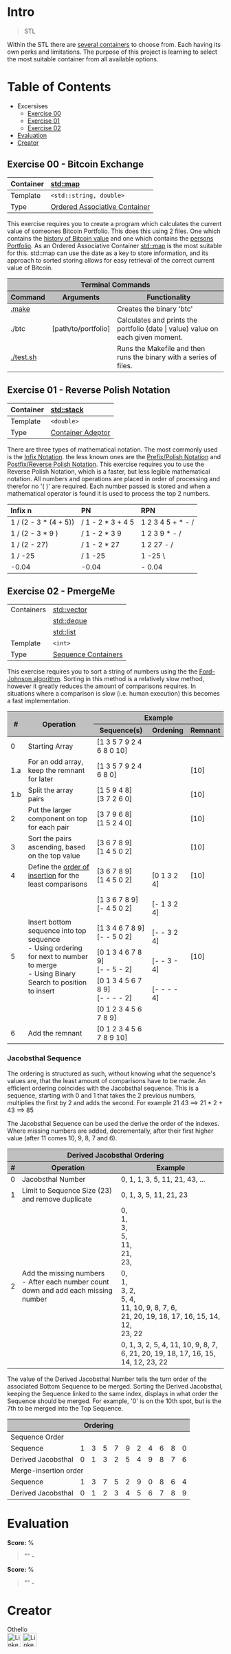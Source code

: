 # Intro
> STL

Within the STL there are [several containers](https://en.cppreference.com/w/cpp/container) to choose from. Each having its own perks and limitations. The purpose of this project is learning to select the most suitable container from all available options.

# Table of Contents
- Excersises
  - [Exercise 00](#exercise-00---bitcoin-exchange)
  - [Exercise 01](#exercise-01---reverse-polish-notation)
  - [Exercise 02](#exercise-02---pmergeme)
- [Evaluation](#evaluation)
- [Creator](#creator)

## Exercise 00 - Bitcoin Exchange
| Container | [std::map](https://en.cppreference.com/w/cpp/container/map) |
| :--- | :--- |
| Template | `<std::string, double>` |
| Type | [Ordered Associative Container](https://en.cppreference.com/w/cpp/container#Associative_containers) |

This exercise requires you to create a program which calculates the current value of someones Bitcoin Portfolio. This does this using 2 files. One which contains the [history of Bitcoin value](ex00/file/data.csv) and one which contains the [persons Portfolio](ex00/file/input.txt). As an Ordered Associative Container [std::map](https://en.cppreference.com/w/cpp/container/map) is the most suitable for this. std::map can use the date as a key to store information, and its approach to sorted storing allows for easy retrieval of the correct current value of Bitcoin.

<table>
	<thead style="background-color: #C0C0C0;">
		<tr><th colspan="3">Terminal Commands</th></tr>
		<tr>
			<th>Command</th>
			<th>Arguments</th>
			<th>Functionality</th>
		</tr>
	</thead>
	<tbody>
		<tr>
			<td><a href="ex00/Makefile" target="_blank">.make</a></td>
			<td></td>
			<td>Creates the binary 'btc'</td>
		</tr>
		<tr>
			<td>./btc</td>
			<td>[path/to/portfolio]</td>
			<td>Calculates and prints the portfolio (date | value) value on each given moment.</td>
		</tr>
		<tr>
			<td><a href="ex00/test.sh" target="_blank">./test.sh</a></td>
			<td></td>
			<td>Runs the Makefile and then runs the binary with a series of files.</td>
		</tr>
  </tbody>
</table>


## Exercise 01 - Reverse Polish Notation
| Container | [std::stack](https://en.cppreference.com/w/cpp/container/stack) |
| :--- | :--- |
| Template | `<double>` |
| Type | [Container Adeptor](https://en.cppreference.com/w/cpp/container#Container_adaptors) |

There are three types of mathematical notation. The most commonly used is the [Infix Notation](https://en.wikipedia.org/wiki/Infix_notation). the less known ones are the [Prefix/Polish Notation](https://en.wikipedia.org/wiki/Polish_notation) and [Postfix/Reverse Polish Notation](https://en.wikipedia.org/wiki/Reverse_Polish_notation).
This exercise requires you to use the Reverse Polish Notation, which is a faster, but less legible mathematical notation. All numbers and operations are placed in order of processing and therefor no '( )' are required. Each number passed is stored and when a mathematical operator is found it is used to process the top 2 numbers.

| Infix n | PN | RPN |
| :--- | :--- | :--- |
| 1 / (2 - 3 * (4 + 5)) |  / 1 - 2 * 3 + 4 5 | 1 2 3 4 5 + * - / |
| 1 / (2 - 3 * 9 ) |  / 1 - 2 * 3 9 | 1 2 3 9 * - / |
| 1 / (2 - 27) |  / 1 - 2 * 27  | 1 2 27 - / |
| 1 / -25 |  / 1 -25 | 1 -25 \ |
| -0.04 |  -0.04 | - 0.04 |

## Exercise 02 - PmergeMe
|||
| :--- | :--- |
| Containers | [std::vector](https://en.cppreference.com/w/cpp/container/vector) |
|| [std::deque](https://en.cppreference.com/w/cpp/container/deque) |
|| [std::list](https://en.cppreference.com/w/cpp/container/list) |
| Template | `<int>` |
| Type | [Sequence Containers](https://en.cppreference.com/w/cpp/container#Sequence_containers) |

This exercise requires you to sort a string of numbers using the the [Ford–Johnson algorithm](https://en.wikipedia.org/wiki/Merge-insertion_sort). Sorting in this method is a relatively slow method, however it greatly reduces the amount of comparisons requires. In situations where a comparison is slow (i.e. human execution) this becomes a fast implementation.

<table>
	<thead style="background-color: #C0C0C0;">
		<tr>
			<th rowspan="2">#</th>
			<th rowspan="2">Operation</th>
			<th colspan="3">Example</th>
		</tr>
		<tr>
			<th>Sequence(s)</th>
			<th>Ordening</th>
			<th>Remnant</th>
		</tr>
	</thead>
	<tbody>
		<tr>
			<td>0</td>
			<td>Starting Array</td>
			<td>[1 3 5 7 9 2 4 6 8 0 10]</td>
			<td></td>
			<td></td>
		</tr>
		<tr>
			<td>1.a</td>
			<td>For an odd array, keep the remnant for later</td>
			<td>[1 3 5 7 9 2 4 6 8 0]</td>
			<td></td>
			<td>[10]</td>
		</tr>
		<tr>
			<td>1.b</td>
			<td>Split the array pairs</td>
			<td>[1 5 9 4 8]<br>[3 7 2 6 0]</td>
			<td></td>
			<td>[10]</td>
		</tr>
		<tr>
			<td>2</td>
			<td>Put the larger component on top for each pair</td>
			<td>[3 7 9 6 8]<br>[1 5 2 4 0]</td>
			<td></td>
			<td>[10]</td>
		</tr>
		<tr>
			<td>3</td>
			<td>Sort the pairs ascending, based on the top value</td>
			<td>[3 6 7 8 9]<br>[1 4 5 0 2]</td>
			<td></td>
			<td>[10]</td>
		</tr>
		<tr>
			<td>4</td>
			<td>Define the <a href="#jacobsthal-sequence">order of insertion</a> for the least comparisons</td>
			<td>[3 6 7 8 9]<br>[1 4 5 0 2]</td>
			<td><br>[0 1 3 2 4]</td>
			<td>[10]</td>
		</tr>
		<tr>
			<td rowspan="5">5</td>
			<td rowspan="5">Insert bottom sequence into top sequence<br> - Using ordering for next to number to merge<br> - Using Binary Search to position to insert</td>
			<td>[1 3 6 7 8 9]<br>[- 4 5 0 2]</td>
			<td><br>[- 1 3 2 4]</td>
			<td rowspan="5">[10]</td>
		</tr>
		<tr>
			<td>[1 3 4 6 7 8 9]<br>[- - 5 0 2]</td>
			<td><br>[- - 3 2 4]</td>
		</tr>
		<tr>
			<td>[0 1 3 4 6 7 8 9]<br>[- - 5 - 2]</td>
			<td><br>[- - 3 - 4]</td>
		</tr>
		<tr>
			<td>[0 1 3 4 5 6 7 8 9]<br>[- - - - 2]</td>
			<td><br>[- - - - 4]</td>
		</tr>
		<tr>
			<td>[0 1 2 3 4 5 6 7 8 9]</td>
			<td></td>
		</tr>
		<tr>
			<td>6</td>
			<td>Add the remnant</td>
			<td>[0 1 2 3 4 5 6 7 8 9 10]</td>
			<td></td>
			<td></td>
		</tr>
	</tbody>
</table>

### Jacobsthal Sequence
The ordering is structured as such, without knowing what the sequence's values are, that the least amount of comparisons have to be made.
An efficient ordering coincides with the Jacobsthal sequence. This is a sequence, starting with 0 and 1 that takes the 2 previous numbers, multiplies the first by 2 and adds the second.
For example 21 43 ==> 21 * 2 + 43 ==> 85

The Jacobsthal Sequence can be used the derive the order of the indexes. Where missing numbers are added, decrementally, after their first higher value (after 11 comes 10, 9, 8, 7 and 6).
<table>
	<thead style="background-color: #C0C0C0;">
		<tr>
			<th colspan="5">Derived Jacobsthal Ordering</th>
		</tr>
		<tr>
			<th rowspan="2">#</th>
			<th rowspan="2">Operation</th>
			<th colspan="3">Example</th>
		</tr>
	</thead>
	<tbody>
		<tr>
			<td>0</td>
			<td>Jacobsthal Number</td>
			<td>0, 1, 1, 3, 5, 11, 21, 43, ...</td>
		</tr>
		<tr>
			<td>1</td>
			<td>Limit to Sequence Size (23) and remove duplicate</td>
			<td>0, 1, 3, 5, 11, 21, 23</td>
		</tr>
		<tr>
			<td rowspan="3">2</td>
			<td rowspan="3">Add the missing numbers<br> - After each number count down and add each missing number</td>
			<td>0,<br>1,<br>3,<br>5,<br>11,<br>21,<br>23,</td>
		</tr>
		<tr>
			<td>0,<br>1,<br>3, 2,<br>5, 4,<br>11, 10, 9, 8, 7, 6,<br>21, 20, 19, 18, 17, 16, 15, 14, 12,<br>23, 22</td>
		</tr>
		<tr>
			<td>0, 1, 3, 2, 5, 4, 11, 10, 9, 8, 7, 6, 21, 20, 19, 18, 17, 16, 15, 14, 12, 23, 22</td>
		</tr>
	</tbody>
</table>

The value of the Derived Jacobsthal Number tells the turn order of the associated Bottom Sequence to be merged. Sorting the Derived Jacobsthal, keeping the Sequence linked to the same index, displays in what order the Sequence should be merged. For example, '0' is on the 10th spot, but is the 7th to be merged into the Top Sequence.

<table>
	<thead style="background-color: #C0C0C0;">
		<tr>
			<th colspan="11">Ordering</th>
		</tr>
	</thead>
	<tbody>
		<tr>
			<td colspan="11">Sequence Order</td>
		<tr>
			<td>Sequence</td>
			<td>1</td><td>3</td><td>5</td><td>7</td><td>9</td><td>2</td><td>4</td><td>6</td><td>8</td><td>0</td>
		</tr>
		<tr>
			<td>Derived Jacobsthal</td>
			<td>0</td><td>1</td><td>3</td><td>2</td><td>5</td><td>4</td><td>9</td><td>8</td><td>7</td><td>6</td>
		</tr>
		<tr>
			<td colspan="11">Merge-insertion order</td>
		<tr>
		<tr>
			<td>Sequence</td>
			<td>1</td><td>3</td><td>7</td><td>5</td><td>2</td><td>9</td><td>0</td><td>8</td><td>6</td><td>4</td>
		</tr>
		<tr>
			<td>Derived Jacobsthal</td>
			<td>0</td><td>1</td><td>2</td><td>3</td><td>4</td><td>5</td><td>6</td><td>7</td><td>8</td><td>9</td>
		</tr>
	</tbody>
</table>


# Evaluation
**Score:** %
> ""
> 		- 

**Score:** %
> ""
> 		- 

# Creator
Othello<br>
[<img alt="LinkedIn" height="32px" src="https://github.githubassets.com/images/modules/logos_page/GitHub-Mark.png" target="_blank" />](https://github.com/OthelloPlusPlus)
[<img alt="LinkedIn" height="32px" src="https://upload.wikimedia.org/wikipedia/commons/thumb/c/ca/LinkedIn_logo_initials.png/600px-LinkedIn_logo_initials.png" target="_blank" />](https://nl.linkedin.com/in/orlando-hengelmolen)
